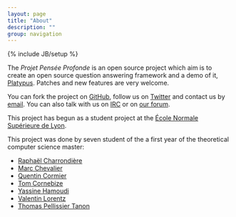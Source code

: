 ```yaml
---
layout: page
title: "About"
description: ""
group: navigation
---
```

{% include JB/setup %}

The *Projet Pensée Profonde* is an open source project which aim is to create an open source question answering framework and a demo of it, [Platypus](http://askplatyp.us). Patches and new features are very welcome.

You can fork the project on [GitHub](https://github.com/ProjetPP/), follow us on [Twitter](https://twitter.com/ProjetPP) and contact us by <a href="mailto:contact@askplatyp.us">email</a>.
You can also talk with us on <a href="irc://irc.freenode.net/projetpp">IRC</a> or on [our forum](http://discourse.askplatyp.us).




This project has begun as a student project at the [École Normale Supérieure de Lyon](http://www.ens-lyon.fr/DI/?lang=en).

This project was done by seven student of the a first year of the theoretical computer science master:

* [Raphaël Charrondière](https://github.com/rcharron)
* [Marc Chevalier](https://github.com/s-i-newton)
* [Quentin Cormier](https://github.com/robocop)
* [Tom Cornebize](http://perso.ens-lyon.fr/tom.cornebize/)
* [Yassine Hamoudi](http://perso.ens-lyon.fr/yassine.hamoudi/)
* [Valentin Lorentz](https://github.com/ProgVal)
* [Thomas Pellissier Tanon](https://github.com/Tpt)
